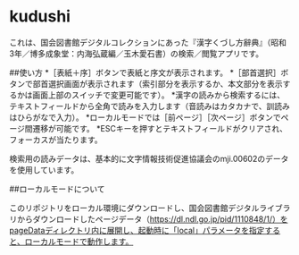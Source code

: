 # kudushi
これは、国会図書館デジタルコレクションにあった『漢字くづし方辭典』（昭和3年／博多成象堂：内海弘蔵編／玉木愛石書）の検索／閲覧アプリです。

##使い方
*［表紙＋序］ボタンで表紙と序文が表示されます。
*［部首選択］ボタンで部首選択画面が表示されます（索引部分を表示するか、本文部分を表示するかは画面上部のスイッチで変更可能です）。
*漢字の読みから検索するには、テキストフィールドから全角で読みを入力します（音読みはカタカナで、訓読みはひらがなで入力）。
*ローカルモードでは［前ページ］［次ページ］ボタンでページ間遷移が可能です。
*ESCキーを押すとテキストフィールドがクリアされ、フォーカスが当たります。

検索用の読みデータは、基本的に文字情報技術促進協議会のmji.00602のデータを使用しています。

##ローカルモードについて

このリポジトリをローカル環境にダウンロードし、国会図書館デジタルライブラリからダウンロードしたページデータ（https://dl.ndl.go.jp/pid/1110848/1/）をpageDataディレクトリ内に展開し、起動時に「local」パラメータを指定すると、ローカルモードで動作します。
